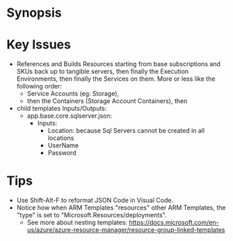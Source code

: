 # Synopsis


# Key Issues

* References and Builds Resources starting from base subscriptions and SKUs back up to tangible servers, then finally the Execution Environments, then finally the Services on them. More or less like the following order:
  * Service Accounts (eg: Storage),
  * then the Containers (Storage Account Containers), then 
* child templates Inputs/Outputs:
  * app.base.core.sqlserver.json:
    * Inputs:
      * Location: because Sql Servers cannot be created in all locations
      * UserName
      * Password



# Tips 
* Use Shift-Alt-F to reformat JSON Code in Visual Code.
* Notice how when ARM Templates "resources" other ARM Templates, the "type" is set to "Microsoft.Resources/deployments".
  * See more about nesting templates: https://docs.microsoft.com/en-us/azure/azure-resource-manager/resource-group-linked-templates
 

